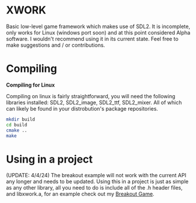 # XWORK
Basic low-level game framework which makes use of SDL2. It is incomplete, only works for Linux (windows port soon) and at this point considered Alpha software. I wouldn't recommend using it in its current state. Feel free to make suggestions and / or contributions.

# Compiling
**Compiling for Linux**

Compiling on linux is fairly straightforward, you will need the following libraries installed: SDL2, SDL2_image, SDL2_ttf, SDL2_mixer. All of which can likely be found in your distrobution's package repositories.

```bash
mkdir build
cd build
cmake ..
make
```
# Using in a project
(UPDATE: 4/4/24) The breakout example will not work with the current API any longer and needs to be updated.
Using this in a project is just as simple as any other library, all you need to do is include all of the .h header files, and libxwork.a, for an example check out my [Breakout Game](https://github.com/Modnark/x-work_breakout).
